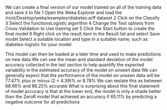 We can create a final version of our model trained on all of the training data and save it to file
1 Open the Weka Explorer and load the /root/Desktop/weka/examples/diabetes.arff dataset
2 Click on the Classify
3 Select the functionsLogistic algorithm
4 Change the Test options from Cross-Validation to Use training set
5 Click the Start button to create the final model
6 Right click on the result item in the Result list and select Save model Select a suitable
location and type in a suitable name, such as diabetes-logistic for your model

This model can then be loaded at a later time and used to make predictions on new data
We can use the mean and standard deviation of the model accuracy collected in the last section
to help quantify the expected variability in the estimated accuracy of the model on unseen data
We can generally expect that the performance of the model on unseen data will be 77.47% plus
or minus (2 × 4.39)% or 8.78% We can restate this as between 68.96% and 86.25% accurate
What is surprising about this final statement of model accuracy is that at the lower end, the
model is only a shade better than the ZeroR model that achieved an accuracy if 65.11% by
predicting a negative outcome for all predictions